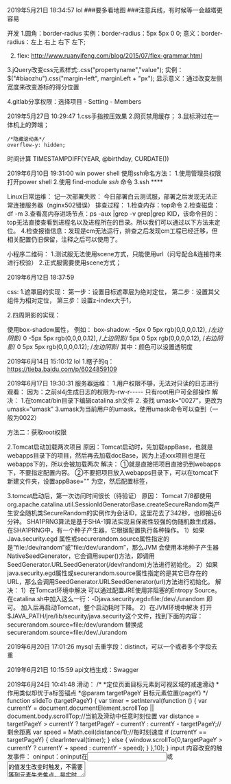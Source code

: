 2019年5月21日 18:34:57
lol
###要多看地图
###注意兵线，有时候等一会越塔更容易


开发
1.圆角：border-radius
实例：border-radius：5px 5px 0 0;
意义：border-radius：左上 右上 右下 左下;

2. flex: http://www.ruanyifeng.com/blog/2015/07/flex-grammar.html

3.jQuery改变css元素样式:.css("propertyname","value");
实例：        $("#biaozhu").css("margin-left", marginLeft + "px");
显示意义：通过改变左侧宽度来改变游标的得分位置

4.gitlab分享权限：选择项目 - Setting - Members


2019年5月27日 10:29:47
1.css手指按压效果
2.网页禁用缓存；
3.鼠标滑过在一体机上的弊端；

    /*隐藏滚动条*/
    overflow-y: hidden;
    
    
 时间计算
 TIMESTAMPDIFF(YEAR, @birthday, CURDATE())
 
 2019年6月10日 19:31:00
 win power shell 使用ssh命名方法：
 1.使用管理员权限打开power shell
 2.使用 find-module *ssh* 命令
 3.ssh ****
 
 Linux日常运维：
 记一次部署失败：
 今日部署白云测试服，部署之后发现无法正常连接服务器（nginx502错误）
 排查过程：
 1.检查内存：top命令
 2.检查磁盘：df -m
 3.查看高内存进场节点：ps -aux |grep -v grep|grep KID，该命令目的：top无法直接查看到进程名以及进程所在的目录。所以我们可以通过以下方法来定位。
 4.检查报错信息：发现是cm无法运行，排查之后发现cm工程已经迁移，但相关配置仍旧保留，注释之后可以使用了。
 
 
 小程序二维码：
 1.测试服无法使用scene方式，只能使用url（问号配合&连接符来进行校验）
 2.正式服需要使用scene方式；
 
 
 2019年6月12日 18:37:59
 
css:
1.遮罩层的实现：
    第一步：设置目标遮罩层为绝对定位，
    第二步：设置其父组件为相对定位，
    第三步：设置z-index大于1，

2.四周阴影的实现：

使用box-shadow属性，
例如：
    box-shadow:
        -5px 0 5px rgb(0,0,0,0.12),   /*左边阴影*/
        0 -5px 5px rgb(0,0,0,0.12),  /*上边阴影*/
        5px 0 5px rgb(0,0,0,0.12),  /*右边阴影*/
        0 5px 5px rgb(0,0,0,0.12); /*左边阴影*/
 其中：颜色可以设置透明度
 
 
 2019年6月14日 15:10:12
 lol
 1.瞎子的q：https://tieba.baidu.com/p/6024859109
 
 
 2019年6月17日 19:30:31
 服务器运维：
 1.用户权限不够，无法对只读的日志进行观看：
 因为：之前sl4j生成日志的权限为-rw-r----- 只有root用户可全部操作
 解决：
    1.在tomcat/bin目录下编辑catalina.sh文件
    2. 查找 umask=“0027”，更改为 umask=“umask”
    3.umask为当前用户的umask，使用umask命令可以查到（一般为0022）
    
   方法二：获取root权限
 
 2.Tomcat启动加载两次项目
 原因：Tomcat启动时，先加载appBase，也就是webapps目录下的项目，然后再去加载docBase，因为上述xxx项目也是在webapps下的，所以会被加载两次
 解决：
    ①就是直接把项目直接扔到webapps下，不要指定<Context>配置内容。
    ②不要把项目放入webapps目录下，可以在tomcat下新建文件夹，设置appBase="" 为空，然后配置<Context>标签，
    
 3.tomcat启动后，第一次访问时间很长（待验证）
 原因：
    Tomcat 7/8都使用org.apache.catalina.util.SessionIdGeneratorBase.createSecureRandom类产生安全随机类SecureRandom的实例作为会话ID，这里花去了342秒，也即接近6分钟。
    SHA1PRNG算法是基于SHA-1算法实现且保密性较强的伪随机数生成器。
    在SHA1PRNG中，有一个种子产生器，它根据配置执行各种操作。
    1）如果Java.security.egd 属性或securerandom.source属性指定的是”file:/dev/random”或”file:/dev/urandom”，那么JVM 会使用本地种子产生器NativeSeedGenerator，它会调用super()方法，即调用 SeedGenerator.URLSeedGenerator(/dev/random)方法进行初始化。
    2）如果java.security.egd属性或securerandom.source属性指定的是其它已存在的URL，那么会调用SeedGenerator.URLSeedGenerator(url)方法进行初始化。
 解决：
    1）在Tomcat环境中解决
    可以通过配置JRE使用非阻塞的Entropy Source。
    在catalina.sh中加入这么一行：-Djava.security.egd=file:/dev/./urandom 即可。
    加入后再启动Tomcat，整个启动耗时下降。
    2）在JVM环境中解决
    打开$JAVA_PATH/jre/lib/security/java.security这个文件，找到下面的内容：
    securerandom.source=file:/dev/urandom
    替换成
    securerandom.source=file:/dev/./urandom
    
    
2019年6月20日 17:01:26
mysql
去重字段：distinct，可以一个或者多个字段去重


2019年6月21日 10:15:59
api文档生成：Swagger
    
2019年6月24日 10:41:48
滑动：
    /*
    *定位页面目标元素到可视区域的减速滑动
    *作用类似却优于a标签锚点
    *@param targetPageY 目标元素位置(pageY)
    */
    function slideTo (targetPageY) {
        var timer = setInterval(function () {
            var currentY = document.documentElement.scrollTop || document.body.scrollTop;//当前及滑动中任意时刻位置
            var distance = targetPageY > currentY ? targetPageY - currentY : currentY - targetPageY;//剩余距离
            var speed = Math.ceil(distance/1);//每时刻速度
            if (currentY == targetPageY) {
                clearInterval(timer);
            } else {
                window.scrollTo(0,targetPageY > currentY ? currentY + speed : currentY - speed);
            }
        },10);
    }
input 内容改变的触发事件：
oninput：oninput在<input>或<textarea>的值发生改变时触发，不需要等到元素失去焦点，是实时的。它是HTML5的事件，可用于检测文本类输入框的值。
        缺陷：从脚本中修改值不会触发事件。从浏览器下拉提示框里选取值时不会触发。IE9 以下不支持，所以IE9以下可用
        
 <%--禁用缓存--%>
 <META HTTP-EQUIV="pragma" CONTENT="no-cache">
 <META HTTP-EQUIV="Cache-Control" CONTENT="no-cache, must-revalidate">
 <META HTTP-EQUIV="expires" CONTENT="0">
 
 小程序：
 1.生成二维码API scene参数长度限制为32个字节 地址：https://developers.weixin.qq.com/miniprogram/dev/api-backend/open-api/qr-code/wxacode.getUnlimited.html
 // todo  ajax 跨域问题
 
 
 2019年6月25日 11:32:44
 前进: history.forward();=history.go(1);
 后退: history.back();=history.go(-1);
 
 2019年6月28日 18:39:41
 Windows知识：
 1.关闭密码验证：https://www.kafan.cn/A/pvwdlj46n7.html
 2.Tomcat服务无法调用打印服务解决：使用最高管理员登录
    1.找到系统服务
    2.设置Tomcat登录为管理员帐号登录，注意要这是管理员帐号密码（密码为空会报错）；
    3.重启服务
  
  AES相关：
  AES解密的时候可能会遇到长度问题导致解密失败：
  新版java:改这个路径下面的这个文件:%JAVA_HOME%\JRE\lib\security\java.security :为 crypto.policy=unlimited；
  旧版java:https://www.sojson.com/blog/249.html 替换jra包；


2019年6月26日 22:37:03
idea合并分值
1.在pull页面获取所有远程分支；
2.选择要被合并的分支（主分支）；
3.选择merge

解决idea maven现在包过慢的问题
1.idea - 设置 - maven
2.勾选open settings.xml
3.在目标文件夹新建settings.xml
4.内容为：
<?xml version="1.0" encoding="UTF-8"?>
<settings xmlns="http://maven.apache.org/SETTINGS/1.0.0"
          xmlns:xsi="http://www.w3.org/2001/XMLSchema-instance"
          xsi:schemaLocation="http://maven.apache.org/SETTINGS/1.0.0 http://maven.apache.org/xsd/settings-1.0.0.xsd">
    <mirrors>
         <mirror>
            <id>alimaven</id>
            <mirrorOf>central</mirrorOf>
             <name>aliyun maven</name>
             <url>http://maven.aliyun.com/nexus/content/repositories/central/</url>
         </mirror>

         <mirror>
             <id>repo</id>
             <mirrorOf>central</mirrorOf>
             <name>Human Readable Name for this Mirror.</name>
             <url>http://repo1.maven.org/maven2/</url>
         </mirror>
    </mirrors>
</settings>


       

